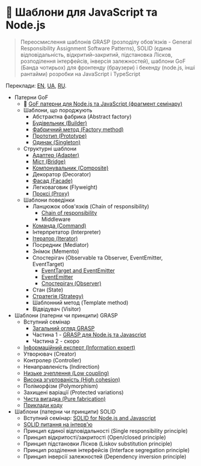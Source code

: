 # 🧩 Шаблони для JavaScript та Node.js

> Переосмислення шаблонів GRASP (розподілу обов’язків - General Responsibility Assignment Software Patterns), SOLID (єдина відповідальність, відкритий–закритий, підстановка Лісков, розподілення інтерфейсів, інверсія залежностей), шаблони GoF (Банда чотирьох) для фронтенду (браузери) і бекенду (node.js, інші рантайми) розробки на JavaScript і TypeScript

Переклади:
[EN](https://github.com/tshemsedinov/Patterns-JavaScript/tree/en),
[UA](https://github.com/tshemsedinov/Patterns-JavaScript/tree/ua),
[RU](https://github.com/tshemsedinov/Patterns-JavaScript/tree/ru).

- Патерни GoF
  - 🧩 [GoF патерни для Node.js та JavaScript (фрагмент семінару)](https://youtu.be/7TjzsZCQQqg)
  - Шаблони, що породжують
    - Абстрактна фабрика (Abstract factory)
    - [Будівельник (Builder)](https://github.com/HowProgrammingWorks/Builder)
    - [Фабричний метод (Factory method)](https://github.com/HowProgrammingWorks/Factory)
    - [Прототип (Prototype)](https://github.com/HowProgrammingWorks/Prototype)
    - [Одинак (Singleton)](https://github.com/HowProgrammingWorks/Singleton)
  - Структурні шаблони
    - [Адаптер (Adapter)](https://github.com/HowProgrammingWorks/Adapter)
    - [Міст (Bridge)](https://github.com/HowProgrammingWorks/Bridge)
    - [Компонувальник (Composite)](https://github.com/HowProgrammingWorks/Composite)
    - Декоратор (Decorator)
    - [Фасад (Facade)](https://github.com/HowProgrammingWorks/Facade)
    - Легковаговик (Flyweight)
    - [Проксі (Proxy)](https://github.com/HowProgrammingWorks/Proxy)
  - Шаблони поведінки
    - Ланцюжок обов'язків (Chain of responsibility)
      - [Chain of responsibility](https://github.com/HowProgrammingWorks/ChainOfResponsibility)
      - Middleware
    - [Команда (Command)](https://github.com/HowProgrammingWorks/Command)
    - Інтерпретатор (Interpreter)
    - [Ітератор (Iterator)](https://github.com/HowProgrammingWorks/Iterator)
    - Посредник (Mediator)
    - Знімок (Memento)
    - Спостерігач (Observable та Observer, EventEmitter, EventTarget)
      - [EventTarget and EventEmitter](https://github.com/HowProgrammingWorks/Events)
      - [EventEmitter](https://github.com/HowProgrammingWorks/EventEmitter)
      - [Спостерігач (Observer)](https://github.com/HowProgrammingWorks/Observer)
    - Стан (State)
    - [Стратегія (Strategy)](https://github.com/HowProgrammingWorks/Strategy)
    - Шаблонний метод (Template method)
    - Відвідувач (Visitor)
- Шаблони (патерни чи принципи) GRASP
  - Вступний семінар
    - [Загальний огляд GRASP](https://youtu.be/ExauFjYV_lQ)
    - Частина 1 - [GRASP для Node.js та Javascript](https://youtu.be/vm8p4jIQwp4)
    - Частина 2 - скоро
  - [Інформаційний експерт (Information expert)](https://youtu.be/cCHL329_As0)
  - Утворювач (Creator)
  - Контролер (Controller)
  - Ненаправленість (Indirection)
  - [Низьке зчеплення (Low coupling)](https://youtu.be/IGXdPOZ3Fyk)
  - [Висока згуртованість (High cohesion)](https://youtu.be/IGXdPOZ3Fyk)
  - Поліморфізм (Polymorphism)
  - Захищені варіації (Protected variations)
  - [Чиста вигадка (Pure fabrication)](https://youtu.be/CV577a0RHBM)
  - [Приклади коду](https://youtu.be/4AMVQ2-2DcM)
- Шаблони (патерни чи принципи) SOLID
  - Вступний семінар: [SOLID for Node.js and Javascript](https://youtu.be/B2guSV8EMn0)
  - [SOLID питання на інтерв'ю](https://youtu.be/-9OM6-6pZw8)
  - Принцип єдиної відповідальності (Single responsibility principle)
  - Принцип відкритості/закритості (Open/closed principle)
  - Принцип підстановки Лісков (Liskov substitution principle)
  - Принцип розділення інтерфейсів (Interface segregation principle)
  - Принцип інверсії залежностей (Dependency inversion principle)

